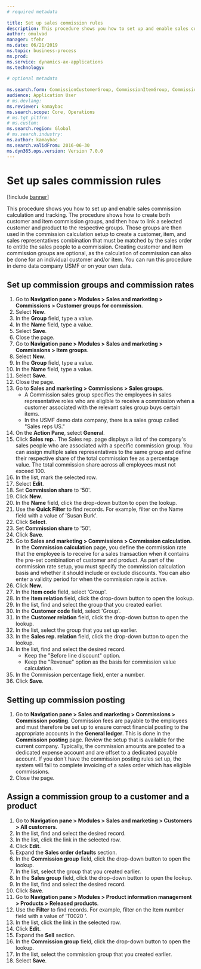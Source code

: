 ```yaml
--- 
# required metadata 
 
title: Set up sales commission rules
description: This procedure shows you how to set up and enable sales commission calculation and tracking. 
author: omulvad
manager: tfehr 
ms.date: 06/21/2019
ms.topic: business-process 
ms.prod:  
ms.service: dynamics-ax-applications 
ms.technology:  
 
# optional metadata 
 
ms.search.form: CommissionCustomerGroup, CommissionItemGroup, CommissionSalesGroup, CommissionSalesMember, DirPartyLookup, CommissionCalc, InventPosting, CustTable, EcoResProductDetailsExtended, CommissionEmplSalesGroup   
audience: Application User 
# ms.devlang:  
ms.reviewer: kamaybac
ms.search.scope: Core, Operations 
# ms.tgt_pltfrm:  
# ms.custom:  
ms.search.region: Global
# ms.search.industry: 
ms.author: kamaybac
ms.search.validFrom: 2016-06-30 
ms.dyn365.ops.version: Version 7.0.0 
---
```

# Set up sales commission rules

[!include [banner](../../includes/banner.md)]

This procedure shows you how to set up and enable sales commission calculation and tracking. The procedure shows how to create both customer and item commission groups, and then how to link a selected customer and product to the respective groups. Those groups are then used in the commission calculation setup to create a customer, item, and sales representatives combination that must be matched by the sales order to entitle the sales people to a commission. Creating customer and item commission groups are optional, as the calculation of commission can also be done for an individual customer and/or item. You can run this procedure in demo data company USMF or on your own data.


## Set up commission groups and commission rates
1. Go to **Navigation pane > Modules > Sales and marketing > Commissions > Customer groups for commission**.
2. Select **New**.
3. In the **Group** field, type a value.
4. In the **Name** field, type a value.
5. Select **Save**.
6. Close the page.
7. Go to **Navigation pane > Modules > Sales and marketing > Commissions > Item groups**.
8. Select **New**.
9. In the **Group** field, type a value.
10. In the **Name** field, type a value.
11. Select **Save**.
12. Close the page.
13. Go to **Sales and marketing > Commissions > Sales groups**.
    - A Commission sales group specifies the employees in sales representative roles who are eligible to receive a commission when a customer associated with the relevant sales group buys certain items.  
    - In the USMF demo data company, there is a sales group called "Sales reps US."  
14. On the **Action Pane**, select **General**.
15. Click **Sales rep.**. The Sales rep. page displays a list of the company's sales people who are associated with a specific commission group. You can assign multiple sales representatives to the same group and define their respective share of the total commission fee as a percentage value. The total commission share across all employees must not exceed 100. 
16. In the list, mark the selected row.
17. Select **Edit**.
18. Set **Commission share** to '50'.
19. Click **New**.
20. In the **Name** field, click the drop-down button to open the lookup.
21. Use the **Quick Filter** to find records. For example, filter on the Name field with a value of 'Susan Burk'.
22. Click **Select**.
23. Set **Commission share** to '50'.
24. Click **Save**.
25. Go to **Sales and marketing > Commissions > Commission calculation**. In the **Commission calculation** page, you define the commission rate that the employee is to receive for a sales transaction when it contains the pre-set combination of customer and product. As part of the commission rate setup, you must specify the commission calculation basis and whether it should include or exclude discounts. You can also enter a validity period for when the commission rate is active.  
26. Click **New**.
27. In the **Item code** field, select 'Group'.
28. In the **Item relation** field, click the drop-down button to open the lookup.
29. In the list, find and select the group that you created earlier.
30. In the **Customer code** field, select 'Group'.
31. In the **Customer relation** field, click the drop-down button to open the lookup.
32. In the list, select the group that you set up earlier.
33. In the **Sales rep. relation** field, click the drop-down button to open the lookup.
34. In the list, find and select the desired record.
    - Keep the "Before line discount" option.  
    - Keep the "Revenue" option as the basis for commission value calculation.    
35. In the Commission percentage field, enter a number.
36. Click **Save**.

## Setting up commission posting
1. Go to **Navigation pane  > Sales and marketing > Commissions > Commission posting**. Commission fees are payable to the employees and must therefore be set up to ensure correct financial posting to the appropriate accounts in the **General ledger**. This is done in the **Commission posting** page. Review the setup that is available for the current company. Typically, the commission amounts are posted to a dedicated expense account and are offset to a dedicated payable account. If you don't have the commission posting rules set up, the system will fail to complete invoicing of a sales order which has eligible commissions.  
2. Close the page.

## Assign a commission group to a customer and a product
1. Go to **Navigation pane > Modules > Sales and marketing > Customers > All customers**.
2. In the list, find and select the desired record.
3. In the list, click the link in the selected row.
4. Click **Edit**.
5. Expand the **Sales order defaults** section.
6. In the **Commission group** field, click the drop-down button to open the lookup.
7. In the list, select the group that you created earlier.
8. In the **Sales group** field, click the drop-down button to open the lookup.
9. In the list, find and select the desired record.
10. Click **Save**.
11. Go to **Navigation pane > Modules > Product information management > Products > Released products**.
12. Use the **Filter** to find records. For example, filter on the Item number field with a value of 'T0020 '.
13. In the list, click the link in the selected row.
14. Click **Edit**.
15. Expand the **Sell** section.
16. In the **Commission group** field, click the drop-down button to open the lookup.
17. In the list, select the commission group that you created earlier.
18. Select **Save**.

